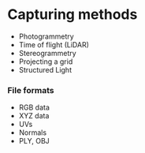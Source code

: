 # Capturing methods



* Photogrammetry
* Time of flight \(LiDAR\)
* Stereogrammetry
* Projecting a grid
* Structured Light



### File formats

* RGB data
* XYZ data
* UVs
* Normals 
* PLY, OBJ

